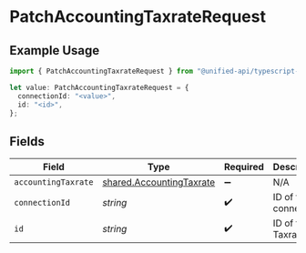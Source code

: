 # PatchAccountingTaxrateRequest

## Example Usage

```typescript
import { PatchAccountingTaxrateRequest } from "@unified-api/typescript-sdk/sdk/models/operations";

let value: PatchAccountingTaxrateRequest = {
  connectionId: "<value>",
  id: "<id>",
};
```

## Fields

| Field                                                                       | Type                                                                        | Required                                                                    | Description                                                                 |
| --------------------------------------------------------------------------- | --------------------------------------------------------------------------- | --------------------------------------------------------------------------- | --------------------------------------------------------------------------- |
| `accountingTaxrate`                                                         | [shared.AccountingTaxrate](../../../sdk/models/shared/accountingtaxrate.md) | :heavy_minus_sign:                                                          | N/A                                                                         |
| `connectionId`                                                              | *string*                                                                    | :heavy_check_mark:                                                          | ID of the connection                                                        |
| `id`                                                                        | *string*                                                                    | :heavy_check_mark:                                                          | ID of the Taxrate                                                           |